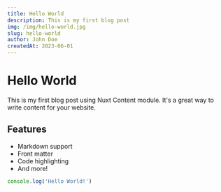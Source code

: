 ```yaml
---
title: Hello World
description: This is my first blog post
img: /img/hello-world.jpg
slug: hello-world
author: John Doe
createdAt: 2023-06-01
---
```


# Hello World

This is my first blog post using Nuxt Content module. It's a great way to write content for your website.

## Features

- Markdown support
- Front matter
- Code highlighting
- And more!

```js
console.log('Hello World!')
```
